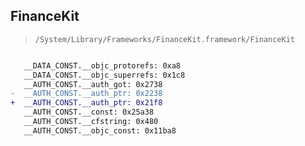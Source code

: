 ## FinanceKit

> `/System/Library/Frameworks/FinanceKit.framework/FinanceKit`

```diff

   __DATA_CONST.__objc_protorefs: 0xa8
   __DATA_CONST.__objc_superrefs: 0x1c8
   __AUTH_CONST.__auth_got: 0x2738
-  __AUTH_CONST.__auth_ptr: 0x2238
+  __AUTH_CONST.__auth_ptr: 0x21f8
   __AUTH_CONST.__const: 0x25a38
   __AUTH_CONST.__cfstring: 0x480
   __AUTH_CONST.__objc_const: 0x11ba8

```
